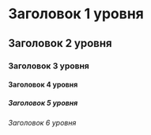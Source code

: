 # Заголовок 1 уровня

## Заголовок 2 уровня

### Заголовок 3 уровня

#### Заголовок 4 уровня

##### Заголовок 5 уровня

###### Заголовок 6 уровня
